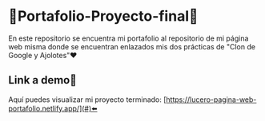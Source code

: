 # 🎊Portafolio-Proyecto-final🌸
En este repositorio se encuentra mi portafolio al repositorio de mi página web misma donde se encuentran enlazados mis dos prácticas de "Clon de Google y Ajolotes"❤️
## Link a demo🌝
Aquí puedes visualizar mi proyecto terminado:  [https://lucero-pagina-web-portafolio.netlify.app/](#)⬅️

